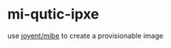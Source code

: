 mi-qutic-ipxe
===============

use [joyent/mibe](https://github.com/joyent/mibe) to create a provisionable image
